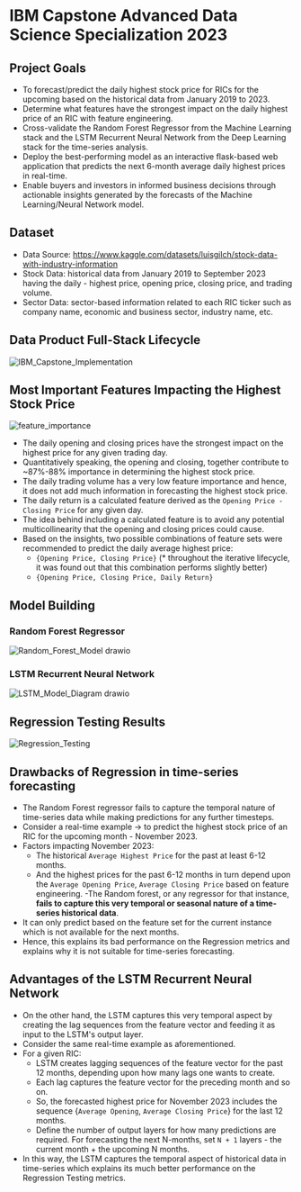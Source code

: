 # IBM Capstone Advanced Data Science Specialization 2023

## Project Goals

- To forecast/predict the daily highest stock price for RICs for the upcoming based on the historical data from January 2019 to 2023.
- Determine what features have the strongest impact on the daily highest price of an RIC with feature engineering.  
- Cross-validate the Random Forest Regressor from the Machine Learning stack and the LSTM Recurrent Neural Network from the Deep Learning stack for the time-series analysis.
- Deploy the best-performing model as an interactive flask-based web application that predicts the next 6-month average daily highest prices in real-time.
- Enable buyers and investors in informed business decisions through actionable insights generated by the forecasts of the Machine Learning/Neural Network model.


 ## Dataset 

 - Data Source: https://www.kaggle.com/datasets/luisgilch/stock-data-with-industry-information
 - Stock Data: historical data from January 2019 to September 2023 having the daily - highest price, opening price, closing price, and trading volume.  
 - Sector Data: sector-based information related to each RIC ticker such as company name, economic and business sector, industry name, etc.

## Data Product Full-Stack Lifecycle 

![IBM_Capstone_Implementation](https://github.com/pk9444/IBM_Capstone/assets/57378806/0440e104-32f6-432c-a7f1-d18bfff4e173)

## Most Important Features Impacting the Highest Stock Price

![feature_importance](https://github.com/pk9444/IBM_Capstone/assets/57378806/66cf58db-5165-4851-9f1d-52c91b26753f)

- The daily opening and closing prices have the strongest impact on the highest price for any given trading day.
- Quantitatively speaking, the opening and closing, together contribute to ~87%-88% importance in determining the highest stock price.
- The daily trading volume has a very low feature importance and hence, it does not add much information in forecasting the highest stock price.
- The daily return is a calculated feature derived as the `Opening Price - Closing Price` for any given day.
- The idea behind including a calculated feature is to avoid any potential multicollinearity that the opening and closing prices could cause.
- Based on the insights, two possible combinations of feature sets were recommended to predict the daily average highest price:
  - `{Opening Price, Closing Price}` (* throughout the iterative lifecycle, it was found out that this combination performs slightly better)
  - `{Opening Price, Closing Price, Daily Return}` 

## Model Building 

### Random Forest Regressor
![Random_Forest_Model drawio](https://github.com/pk9444/IBM_Capstone/assets/57378806/267b6a75-2b86-44f5-903e-c989943a17ac)


### LSTM Recurrent Neural Network 
![LSTM_Model_Diagram drawio](https://github.com/pk9444/IBM_Capstone/assets/57378806/02889886-5d70-4ad9-999f-69ef8eb3b727)

## Regression Testing Results 
![Regression_Testing](https://github.com/pk9444/IBM_Capstone/assets/57378806/41aa468f-72bd-4adf-bd52-4fa89fdaf366)

## Drawbacks of Regression in time-series forecasting 
- The Random Forest regressor fails to capture the temporal nature of time-series data while making predictions for any further timesteps.
- Consider a real-time example -> to predict the highest stock price of an RIC for the upcoming month - November 2023.
- Factors impacting November 2023:
  - The historical `Average Highest Price` for the past at least 6-12 months.
  - And the highest prices for the past 6-12 months in turn depend upon the `Average Opening Price`, `Average Closing Price` based on feature engineering. 
-The Random forest, or any regressor for that instance, **fails to capture this very temporal or seasonal nature of a time-series historical data**.
- It can only predict based on the feature set for the current instance which is not available for the next months.
- Hence, this explains its bad performance on the Regression metrics and explains why it is not suitable for time-series forecasting.

## Advantages of the LSTM Recurrent Neural Network  
- On the other hand, the LSTM captures this very temporal aspect by creating the lag sequences from the feature vector and feeding it as input to the LSTM's output layer. 
- Consider the same real-time example as aforementioned.
- For a given RIC:
  - LSTM creates lagging sequences of the feature vector for the past 12 months, depending upon how many lags one wants to create.
  - Each lag captures the feature vector for the preceding month and so on. 
  - So, the forecasted highest price for November 2023 includes the sequence {`Average Opening`, `Average Closing Price`} for the last 12 months.
  - Define the number of output layers for how many predictions are required. For forecasting the next N-months, set `N + 1` layers - the current month + the upcoming N months. 
- In this way, the LSTM captures the temporal aspect of historical data in time-series which explains its much better performance on the Regression Testing metrics. 
    







